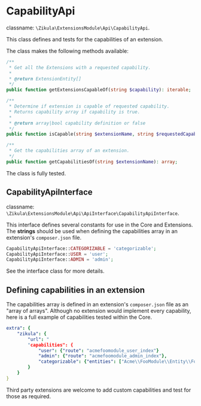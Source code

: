 # CapabilityApi

classname: `\Zikula\ExtensionsModule\Api\CapabilityApi`.

This class defines and tests for the capabilities of an extension.

The class makes the following methods available:

```php
/**
 * Get all the Extensions with a requested capability.
 *
 * @return ExtensionEntity[]
 */
public function getExtensionsCapableOf(string $capability): iterable;

/**
 * Determine if extension is capable of requested capability.
 * Returns capability array if capability is true.
 *
 * @return array|bool capability definition or false
 */
public function isCapable(string $extensionName, string $requestedCapability);

/**
 * Get the capabilities array of an extension.
 */
public function getCapabilitiesOf(string $extensionName): array;
```

The class is fully tested.

## CapabilityApiInterface

classname: `\Zikula\ExtensionsModule\Api\ApiInterface\CapabilityApiInterface`.

This interface defines several constants for use in the Core and Extensions. The **strings** should be used
when defining the capabilities array in an extension's `composer.json` file.

```php
CapabilityApiInterface::CATEGORIZABLE = 'categorizable';
CapabilityApiInterface::USER = 'user';
CapabilityApiInterface::ADMIN = 'admin';
```

See the interface class for more details.

## Defining capabilities in an extension

The capabilities array is defined in an extension's `composer.json` file as an "array of arrays".
Although no extension would implement every capability, here is a full example of capabilities tested within the Core.

```yaml
extra": {
    "zikula": {
        "url": "
        "capabilities": {
            "user": {"route": "acmefoomodule_user_index"}
            "admin": {"route": "acmefoomodule_admin_index"},
            "categorizable": {"entities": ["Acme\\FooModule\\Entity\\FooEntity", "Acme\\FooModule\\Entity\\BarEntity"]}
        }
    }
}
```

Third party extensions are welcome to add custom capabilities and test for those as required.
